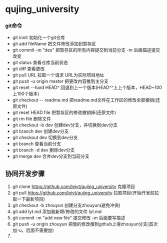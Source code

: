 # qujing_university

### git命令
* git innit                    初始化一个git仓库
* git add fileName             把文件修改添加到暂存区
* git commit -m "des"          把暂存区的所有内容提交到当前分支 -m 后面描述提交改变
* git status                   查看仓库当前状态
* git diff                     查看更改
* git pull URL                 拉取一个请求 URL为实际项目地址
* git push -u origin master    把更改内容推到主分支
* git reset --hard HEAD^       回退到上一个版本(HEAD^^上上个版本，HEAD~100上100个版本)
* git checkout -- readme.md    把readme.md文件在工作区的修改全部撤销(还原文件)
* git reset HEAD file         把暂存区的修改撤销掉(还原文件)
* git rm file                 删除文件
* git checkout -b dev         创建dev分支，并切换到dev分支
* git branch dev              创建dev分支
* git checkout dev            切换到dev分支
* git branch                  查看当前分支
* git branch -d dev           删除dev分支
* git merge dev               合并dev分支到当前分支


## 协同开发步骤
1. git clone https://github.com/leiyt/qujing_university  克隆项目
2. git pull https://github.com/leiyt/qujing_university 拉取项目(开始开发前拉取一下最新项目)
3. git checkout -b zhouyun 创建分支zhouyun(避免冲突)
4. git add lyt.md  添加我新增/修改的文件 lyt.md
5. git commit -m "add new file" 提交修改 -m 后面要写描述
6. git push -u origin zhouyun 把我的修改推到github上得zhouyun分支(首次加-u，后面不需要加)
7. 
